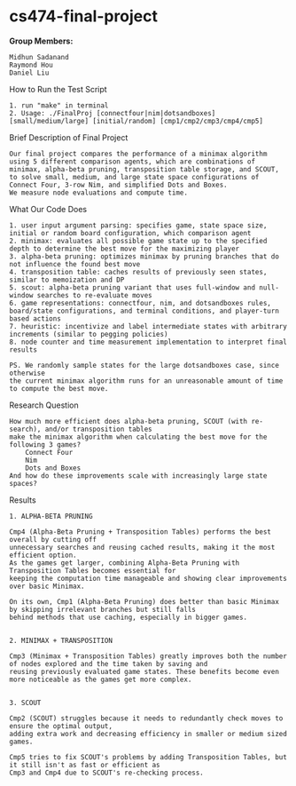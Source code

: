 # cs474-final-project

**Group Members:**

    Midhun Sadanand
    Raymond Hou
    Daniel Liu

How to Run the Test Script

    1. run "make" in terminal
    2. Usage: ./FinalProj [connectfour|nim|dotsandboxes] [small/medium/large] [initial/random] [cmp1/cmp2/cmp3/cmp4/cmp5]

Brief Description of Final Project

    Our final project compares the performance of a minimax algorithm using 5 different comparison agents, which are combinations of minimax, alpha-beta pruning, transposition table storage, and SCOUT, to solve small, medium, and large state space configurations of Connect Four, 3-row Nim, and simplified Dots and Boxes. 
    We measure node evaluations and compute time.

What Our Code Does

    1. user input argument parsing: specifies game, state space size, initial or random board configuration, which comparison agent
    2. minimax: evaluates all possible game state up to the specified depth to determine the best move for the maximizing player
    3. alpha-beta pruning: optimizes minimax by pruning branches that do not influence the found best move
    4. transposition table: caches results of previously seen states, similar to memoization and DP
    5. scout: alpha-beta pruning variant that uses full-window and null-window searches to re-evaluate moves
    6. game representations: connectfour, nim, and dotsandboxes rules, board/state configurations, and terminal conditions, and player-turn based actions
    7. heuristic: incentivize and label intermediate states with arbitrary increments (similar to pegging policies)
    8. node counter and time measurement implementation to interpret final results

    PS. We randomly sample states for the large dotsandboxes case, since otherwise 
    the current minimax algorithm runs for an unreasonable amount of time to compute the best move.

Research Question

    How much more efficient does alpha-beta pruning, SCOUT (with re-search), and/or transposition tables 
    make the minimax algorithm when calculating the best move for the following 3 games?
        Connect Four
        Nim
        Dots and Boxes
    And how do these improvements scale with increasingly large state spaces?

Results

    1. ALPHA-BETA PRUNING

    Cmp4 (Alpha-Beta Pruning + Transposition Tables) performs the best overall by cutting off
    unnecessary searches and reusing cached results, making it the most efficient option.
    As the games get larger, combining Alpha-Beta Pruning with Transposition Tables becomes essential for 
    keeping the computation time manageable and showing clear improvements over basic Minimax.

    On its own, Cmp1 (Alpha-Beta Pruning) does better than basic Minimax by skipping irrelevant branches but still falls 
    behind methods that use caching, especially in bigger games. 


    2. MINIMAX + TRANSPOSITION

    Cmp3 (Minimax + Transposition Tables) greatly improves both the number of nodes explored and the time taken by saving and 
    reusing previously evaluated game states. These benefits become even more noticeable as the games get more complex. 
     
    
    3. SCOUT
     
    Cmp2 (SCOUT) struggles because it needs to redundantly check moves to ensure the optimal output, 
    adding extra work and decreasing efficiency in smaller or medium sized games.
     
    Cmp5 tries to fix SCOUT's problems by adding Transposition Tables, but it still isn't as fast or efficient as
    Cmp3 and Cmp4 due to SCOUT's re-checking process. 